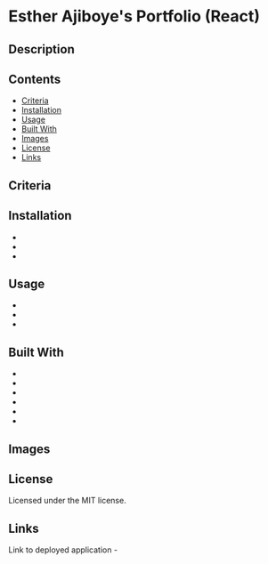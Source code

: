 # Esther Ajiboye's Portfolio (React)

## Description

## Contents 

* [Criteria](#criteria)
* [Installation](#installation)
* [Usage](#usage)
* [Built With](#built-with)
* [Images](#images)
* [License](#license)
* [Links](#links)


## Criteria





## Installation 

* 
* 
* 

## Usage 

* 
* 
* 

## Built With 

* 
* 
* 
* 
* 
* 

## Images 




## License 

Licensed under the MIT license.

## Links 

Link to deployed application - 